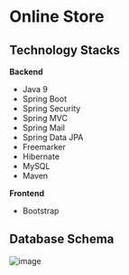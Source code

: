 # Online Store

## Technology Stacks
**Backend**
  - Java 9
  - Spring Boot 
  - Spring Security
  - Spring MVC
  - Spring Mail
  - Spring Data JPA
  - Freemarker
  - Hibernate
  - MySQL
  - Maven

**Frontend**
  - Bootstrap

## Database Schema

![image](https://user-images.githubusercontent.com/35952930/76702255-eb534880-66e1-11ea-97c5-b1876d16ac0a.png)


